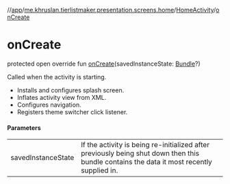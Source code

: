 //[app](../../../index.md)/[me.khruslan.tierlistmaker.presentation.screens.home](../index.md)/[HomeActivity](index.md)/[onCreate](on-create.md)

# onCreate

protected open override fun [onCreate](on-create.md)(savedInstanceState: [Bundle](https://developer.android.com/reference/kotlin/android/os/Bundle.html)?)

Called when the activity is starting.

- Installs and configures splash screen.
- Inflates activity view from XML.
- Configures navigation.
- Registers theme switcher click listener.

#### Parameters

| | |
|---|---|
| savedInstanceState | If the activity is being re-initialized after previously being shut down then this bundle contains the data it most recently supplied in. |
